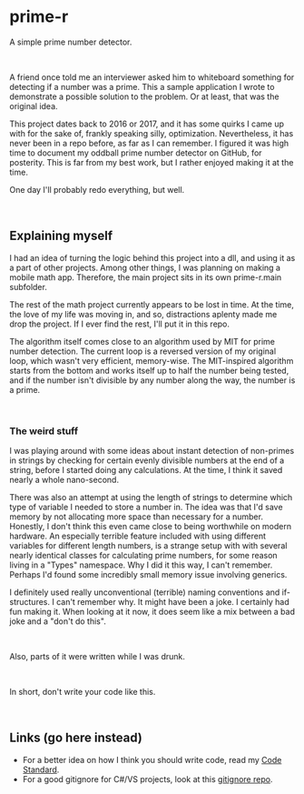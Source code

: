 # prime-r

A simple prime number detector.

<br>

A friend once told me an interviewer asked him to whiteboard something for detecting if a number was a prime. This a sample application I wrote to demonstrate a possible solution to the problem. Or at least, that was the original idea.

This project dates back to 2016 or 2017, and it has some quirks I came up with for the sake of, frankly speaking silly, optimization. Nevertheless, it has never been in a repo before, as far as I can remember. I figured it was high time to document my oddball prime number detector on GitHub, for posterity. This is far from my best work, but I rather enjoyed making it at the time.

One day I'll probably redo everything, but well.

<br>

## Explaining myself

I had an idea of turning the logic behind this project into a dll, and using it as a part of other projects. Among other things, I was planning on making a mobile math app. Therefore, the main project sits in its own prime-r.main subfolder.

The rest of the math project currently appears to be lost in time. At the time, the love of my life was moving in, and so, distractions aplenty made me drop the project. If I ever find the rest, I'll put it in this repo.

The algorithm itself comes close to an algorithm used by MIT for prime number detection. The current loop is a reversed version of my original loop, which wasn't very efficient, memory-wise. The MIT-inspired algorithm starts from the bottom and works itself up to half the number being tested, and if the number isn't divisible by any number along the way, the number is a prime.

<br>

### The weird stuff

I was playing around with some ideas about instant detection of non-primes in strings by checking for certain evenly divisible numbers at the end of a string, before I started doing any calculations. At the time, I think it saved nearly a whole nano-second.

There was also an attempt at using the length of strings to determine which type of variable I needed to store a number in. The idea was that I'd save memory by not allocating more space than necessary for a number. Honestly, I don't think this even came close to being worthwhile on modern hardware. An especially terrible feature included with using different variables for different length numbers, is a strange setup with with several nearly identical classes for calculating prime numbers, for some reason living in a "Types" namespace. Why I did it this way, I can't remember. Perhaps I'd found some incredibly small memory issue involving generics.

I definitely used really unconventional (terrible) naming conventions and if-structures. I can't remember why. It might have been a joke. I certainly had fun making it. When looking at it now, it does seem like a mix between a bad joke and a "don't do this".

<br>

Also, parts of it were written while I was drunk.

<br>

In short, don't write your code like this.

<br>

## Links (go here instead)

* For a better idea on how I think you should write code, read my [Code Standard](https://github.com/SonnyLarsson/Texts/blob/main/My%20Code%20Standard.md).
* For a good gitignore for C#/VS projects, look at this [gitignore repo](https://github.com/github/gitignore/blob/main/VisualStudio.gitignore).
